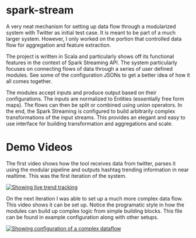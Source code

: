 spark-stream
============

A very neat mechanism for setting up data flow through a modularized system with Twitter as initial test case. It is meant to be part of a much larger system. However, I only worked on the portion that controlled data flow for aggregation and feature extraction.

The project is written in Scala and particularly shows off its functional features in the context of Spark Streaming API. The system particularly focuses on connecting flows of data through a series of user defined modules. See some of the configuration JSONs to get a better idea of how it all comes together. 

The modules accept inputs and produce output based on their configurations. The inputs are normalized to Entities (essentially free form maps). The flows can then be split or combined using union operators. In the end, the Spark Streaming is configured to build arbitrarily complex transformations of the input streams. This provides an elegant and easy to use interface for building transformation and aggregations and scale.

Demo Videos
===========
The first video shows how the tool receives data from twitter, parses it using the modular pipeline and outputs hashtag trending information in near realtime. This was the first iteration of the system.

[![Showing live trend tracking](http://img.youtube.com/vi/zwlWnX3eQFw/0.jpg)](http://www.youtube.com/watch?v=zwlWnX3eQFw)

On the next iteration I was able to set up a much more complex data flow. This video shows it can be set up. Notice the programatic style in how the modules can build up complex logic from simple building blocks. This file can be found in example configuration along with other setups.

[![Showing configuration of a complex dataflow](http://img.youtube.com/vi/wXNv9BZxzMY/0.jpg)](http://www.youtube.com/watch?v=wXNv9BZxzMY)
